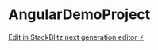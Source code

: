 # AngularDemoProject

[Edit in StackBlitz next generation editor ⚡️](https://stackblitz.com/~/github.com/jainpran23/AngularDemoProject)